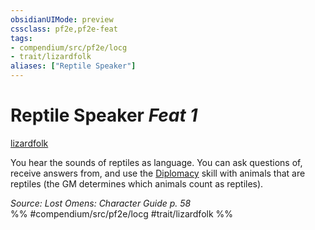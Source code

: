 ```yaml
---
obsidianUIMode: preview
cssclass: pf2e,pf2e-feat
tags:
- compendium/src/pf2e/locg
- trait/lizardfolk
aliases: ["Reptile Speaker"]
---
```

# Reptile Speaker  *Feat 1*  
[lizardfolk](../../rules/traits/lizardfolk-b1.md)  


You hear the sounds of reptiles as language. You can ask questions of, receive answers from, and use the [Diplomacy](../skills.md#Diplomacy) skill with animals that are reptiles (the GM determines which animals count as reptiles).

*Source: Lost Omens: Character Guide p. 58*  
%% #compendium/src/pf2e/locg #trait/lizardfolk %%